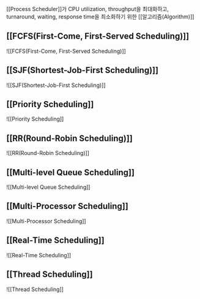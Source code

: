 [[Process Scheduler]]가 CPU utilization, throughput을 최대화하고, turnaround, waiting, response time을 최소화하기 위한 [[알고리즘(Algorithm)]]
## [[FCFS(First-Come, First-Served Scheduling)]]
![[FCFS(First-Come, First-Served Scheduling)]]
## [[SJF(Shortest-Job-First Scheduling)]]
![[SJF(Shortest-Job-First Scheduling)]]
## [[Priority Scheduling]]
![[Priority Scheduling]]
## [[RR(Round-Robin Scheduling)]]
![[RR(Round-Robin Scheduling)]]

## [[Multi-level Queue Scheduling]]
![[Multi-level Queue Scheduling]]
## [[Multi-Processor Scheduling]]
![[Multi-Processor Scheduling]]
## [[Real-Time Scheduling]]
![[Real-Time Scheduling]]
## [[Thread Scheduling]]
![[Thread Scheduling]]
